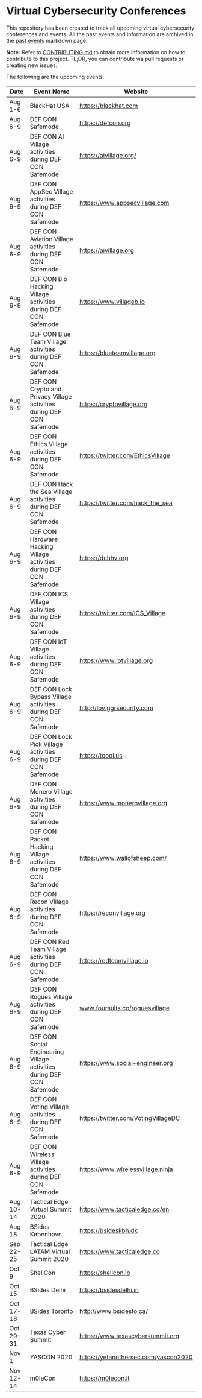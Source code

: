 # Virtual Cybersecurity Conferences

This repository has been created to track all upcoming virtual cybersecurity conferences and events. All the past events and information are archived in the [past events](past-events.md) markdown page.

**Note:** Refer to [CONTRIBUTING.md](CONTRIBUTING.md) to obtain more information on how to contribute to this project. TL;DR, you can contribute via pull requests or creating new issues.

The following are the upcoming events.

| Date | Event Name | Website |
|------|------------|---------|
| Aug 1-6 | BlackHat USA | https://blackhat.com |
| Aug 6-9 | DEF CON Safemode | https://defcon.org |
| Aug 6-9 | DEF CON AI Village activities during DEF CON Safemode | https://aivillage.org/ |
| Aug 6-9 | DEF CON AppSec Village activities during DEF CON Safemode | https://www.appsecvillage.com |
| Aug 6-9 | DEF CON Aviation Village activities during DEF CON Safemode | https://aivillage.org |
| Aug 6-9 | DEF CON Bio Hacking Village activities during DEF CON Safemode | https://www.villageb.io |
| Aug 6-9 | DEF CON Blue Team Village activities during DEF CON Safemode | https://blueteamvillage.org |
| Aug 6-9 | DEF CON Crypto and Privacy Village activities during DEF CON Safemode | https://cryptovillage.org |
| Aug 6-9 | DEF CON Ethics Village activities during DEF CON Safemode | https://twitter.com/EthicsVillage |
| Aug 6-9 | DEF CON Hack the Sea Village activities during DEF CON Safemode | https://twitter.com/hack_the_sea |
| Aug 6-9 | DEF CON Hardware Hacking Village activities during DEF CON Safemode | https://dchhv.org |
| Aug 6-9 | DEF CON ICS Village activities during DEF CON Safemode | https://twitter.com/ICS_Village |
| Aug 6-9 | DEF CON IoT Village activities during DEF CON Safemode | https://www.iotvillage.org |
| Aug 6-9 | DEF CON Lock Bypass Village activities during DEF CON Safemode | http://lbv.ggrsecurity.com |
| Aug 6-9 | DEF CON Lock Pick Village activities during DEF CON Safemode | https://toool.us |
| Aug 6-9 | DEF CON Monero Village activities during DEF CON Safemode | https://www.monerovillage.org |
| Aug 6-9 | DEF CON Packet Hacking Village activities during DEF CON Safemode | https://www.wallofsheep.com/ |
| Aug 6-9 | DEF CON Recon Village activities during DEF CON Safemode | https://reconvillage.org |
| Aug 6-9 | DEF CON Red Team Village activities during DEF CON Safemode | https://redteamvillage.io  |
| Aug 6-9 | DEF CON Rogues Village activities during DEF CON Safemode |  www.foursuits.co/roguesvillage |
| Aug 6-9 | DEF CON Social Engineering Village activities during DEF CON Safemode | https://www.social-engineer.org |
| Aug 6-9 | DEF CON Voting Village activities during DEF CON Safemode | https://twitter.com/VotingVillageDC |
| Aug 6-9 | DEF CON Wireless Village activities during DEF CON Safemode | https://www.wirelessvillage.ninja |
| Aug 10-14 | Tactical Edge Virtual Summit 2020 | https://www.tacticaledge.co/en |
| Aug 18 | BSides København |  https://bsideskbh.dk |
| Sep 22-25 | Tactical Edge LATAM Virtual Summit 2020 | https://www.tacticaledge.co |
| Oct 9 | ShellCon | https://shellcon.io |
| Oct 15 | BSides Delhi | https://bsidesdelhi.in |
| Oct 17-18 | BSides Toronto | http://www.bsidesto.ca/ |
| Oct 29-31 | Texas Cyber Summit | https://www.texascybersummit.org |
| Nov 1 | YASCON 2020 | https://yetanothersec.com/yascon2020 |
| Nov 12-14 | m0leCon | https://m0lecon.it |

